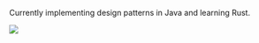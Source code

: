 Currently implementing design patterns in Java and learning Rust. 
 
<a href="https://github.com/anuraghazra/github-readme-stats"><img align="center" src="https://github-readme-stats.vercel.app/api/top-langs/?username=iltermon&theme=dracula&hide_border=true" /></a>
